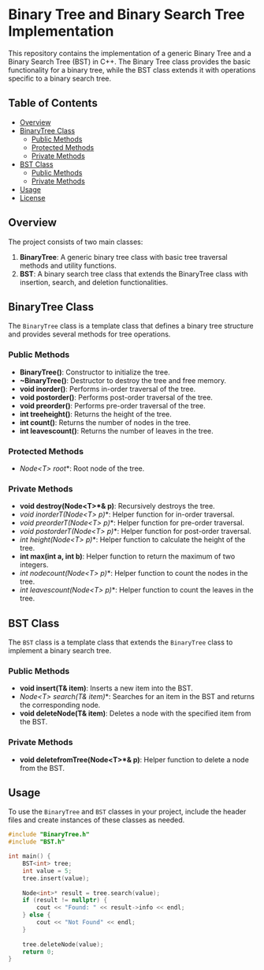 # Binary Tree and Binary Search Tree Implementation

This repository contains the implementation of a generic Binary Tree and a Binary Search Tree (BST) in C++. The Binary Tree class provides the basic functionality for a binary tree, while the BST class extends it with operations specific to a binary search tree.

## Table of Contents
- [Overview](#overview)
- [BinaryTree Class](#binarytree-class)
  - [Public Methods](#public-methods)
  - [Protected Methods](#protected-methods)
  - [Private Methods](#private-methods)
- [BST Class](#bst-class)
  - [Public Methods](#public-methods-1)
  - [Private Methods](#private-methods-1)
- [Usage](#usage)
- [License](#license)

## Overview
The project consists of two main classes:
1. **BinaryTree**: A generic binary tree class with basic tree traversal methods and utility functions.
2. **BST**: A binary search tree class that extends the BinaryTree class with insertion, search, and deletion functionalities.

## BinaryTree Class
The `BinaryTree` class is a template class that defines a binary tree structure and provides several methods for tree operations.

### Public Methods
- **BinaryTree()**: Constructor to initialize the tree.
- **~BinaryTree()**: Destructor to destroy the tree and free memory.
- **void inorder()**: Performs in-order traversal of the tree.
- **void postorder()**: Performs post-order traversal of the tree.
- **void preorder()**: Performs pre-order traversal of the tree.
- **int treeheight()**: Returns the height of the tree.
- **int count()**: Returns the number of nodes in the tree.
- **int leavescount()**: Returns the number of leaves in the tree.

### Protected Methods
- **Node\<T\>* root**: Root node of the tree.

### Private Methods
- **void destroy(Node\<T\>*& p)**: Recursively destroys the tree.
- **void inorderT(Node\<T\>* p)**: Helper function for in-order traversal.
- **void preorderT(Node\<T\>* p)**: Helper function for pre-order traversal.
- **void postorderT(Node\<T\>* p)**: Helper function for post-order traversal.
- **int height(Node\<T\>* p)**: Helper function to calculate the height of the tree.
- **int max(int a, int b)**: Helper function to return the maximum of two integers.
- **int nodecount(Node\<T\>* p)**: Helper function to count the nodes in the tree.
- **int leavescount(Node\<T\>* p)**: Helper function to count the leaves in the tree.

## BST Class
The `BST` class is a template class that extends the `BinaryTree` class to implement a binary search tree.

### Public Methods
- **void insert(T& item)**: Inserts a new item into the BST.
- **Node\<T\>* search(T& item)**: Searches for an item in the BST and returns the corresponding node.
- **void deleteNode(T& item)**: Deletes a node with the specified item from the BST.

### Private Methods
- **void deletefromTree(Node\<T\>*& p)**: Helper function to delete a node from the BST.

## Usage
To use the `BinaryTree` and `BST` classes in your project, include the header files and create instances of these classes as needed.

```cpp
#include "BinaryTree.h"
#include "BST.h"

int main() {
    BST<int> tree;
    int value = 5;
    tree.insert(value);
    
    Node<int>* result = tree.search(value);
    if (result != nullptr) {
        cout << "Found: " << result->info << endl;
    } else {
        cout << "Not Found" << endl;
    }
    
    tree.deleteNode(value);
    return 0;
}
